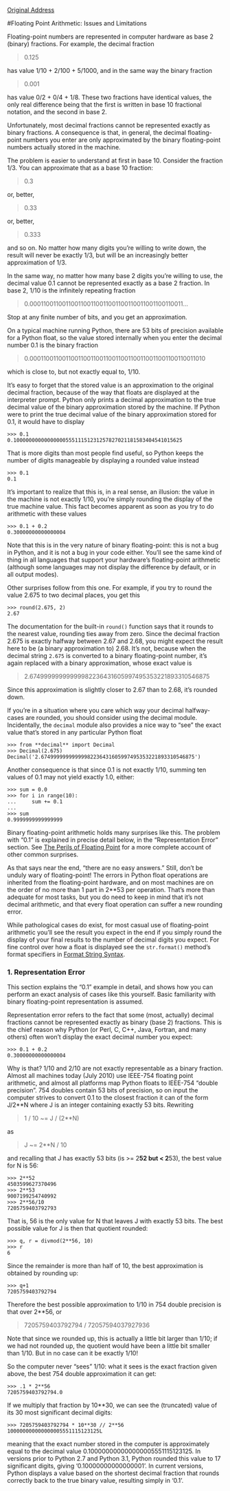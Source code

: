 [Original Address](https://docs.python.org/2/tutorial/floatingpoint.html#tut-fp-issues)

#Floating Point Arithmetic: Issues and Limitations

Floating-point numbers are represented in computer hardware as base 2 (binary) fractions. For example, the decimal fraction

> 0.125

has value 1/10 + 2/100 + 5/1000, and in the same way the binary fraction

> 0.001

has value 0/2 + 0/4 + 1/8. These two fractions have identical values, the only real difference being that the first is written in base 10 fractional notation, and the second in base 2.

Unfortunately, most decimal fractions cannot be represented exactly as binary fractions. A consequence is that, in general, the decimal floating-point numbers you enter are only approximated by the binary floating-point numbers actually stored in the machine.

The problem is easier to understand at first in base 10. Consider the fraction 1/3. You can approximate that as a base 10 fraction:

> 0.3

or, better,

> 0.33

or, better,

> 0.333

and so on. No matter how many digits you’re willing to write down, the result will never be exactly 1/3, but will be an increasingly better approximation of 1/3.

In the same way, no matter how many base 2 digits you’re willing to use, the decimal value 0.1 cannot be represented exactly as a base 2 fraction. In base 2, 1/10 is the infinitely repeating fraction

> 0.0001100110011001100110011001100110011001100110011...

Stop at any finite number of bits, and you get an approximation.

On a typical machine running Python, there are 53 bits of precision available for a Python float, so the value stored internally when you enter the decimal number 0.1 is the binary fraction

> 0.00011001100110011001100110011001100110011001100110011010

which is close to, but not exactly equal to, 1/10.

It’s easy to forget that the stored value is an approximation to the original decimal fraction, because of the way that floats are displayed at the interpreter prompt. Python only prints a decimal approximation to the true decimal value of the binary approximation stored by the machine. If Python were to print the true decimal value of the binary approximation stored for 0.1, it would have to display

```
>>> 0.1
0.1000000000000000055511151231257827021181583404541015625
```

That is more digits than most people find useful, so Python keeps the number of digits manageable by displaying a rounded value instead

```
>>> 0.1
0.1
```

It’s important to realize that this is, in a real sense, an illusion: the value in the machine is not exactly 1/10, you’re simply rounding the display of the true machine value. This fact becomes apparent as soon as you try to do arithmetic with these values

```
>>> 0.1 + 0.2
0.30000000000000004
```

Note that this is in the very nature of binary floating-point: this is not a bug in Python, and it is not a bug in your code either. You’ll see the same kind of thing in all languages that support your hardware’s floating-point arithmetic (although some languages may not display the difference by default, or in all output modes).

Other surprises follow from this one. For example, if you try to round the value 2.675 to two decimal places, you get this

```
>>> round(2.675, 2)
2.67
```

The documentation for the built-in `round()` function says that it rounds to the nearest value, rounding ties away from zero. Since the decimal fraction 2.675 is exactly halfway between 2.67 and 2.68, you might expect the result here to be (a binary approximation to) 2.68. It’s not, because when the decimal string `2.675` is converted to a binary floating-point number, it’s again replaced with a binary approximation, whose exact value is

> 2.67499999999999982236431605997495353221893310546875

Since this approximation is slightly closer to 2.67 than to 2.68, it’s rounded down.

If you’re in a situation where you care which way your decimal halfway-cases are rounded, you should consider using the decimal module. Incidentally, the `decimal` module also provides a nice way to “see” the exact value that’s stored in any particular Python float

```
>>> from **decimal** import Decimal
>>> Decimal(2.675)
Decimal('2.67499999999999982236431605997495353221893310546875')
```

Another consequence is that since 0.1 is not exactly 1/10, summing ten values of 0.1 may not yield exactly 1.0, either:

```
>>> sum = 0.0
>>> for i in range(10):
...     sum += 0.1
...
>>> sum
0.9999999999999999
```

Binary floating-point arithmetic holds many surprises like this. The problem with “0.1” is explained in precise detail below, in the “Representation Error” section. See [The Perils of Floating Point](http://www.lahey.com/float.htm) for a more complete account of other common surprises.

As that says near the end, “there are no easy answers.” Still, don’t be unduly wary of floating-point! The errors in Python float operations are inherited from the floating-point hardware, and on most machines are on the order of no more than 1 part in 2**53 per operation. That’s more than adequate for most tasks, but you do need to keep in mind that it’s not decimal arithmetic, and that every float operation can suffer a new rounding error.

While pathological cases do exist, for most casual use of floating-point arithmetic you’ll see the result you expect in the end if you simply round the display of your final results to the number of decimal digits you expect. For fine control over how a float is displayed see the `str.format()` method’s format specifiers in [Format String Syntax](https://docs.python.org/2/library/string.html#formatstrings).

### 1. Representation Error
This section explains the “0.1” example in detail, and shows how you can perform an exact analysis of cases like this yourself. Basic familiarity with binary floating-point representation is assumed.

Representation error refers to the fact that some (most, actually) decimal fractions cannot be represented exactly as binary (base 2) fractions. This is the chief reason why Python (or Perl, C, C++, Java, Fortran, and many others) often won’t display the exact decimal number you expect:

```
>>> 0.1 + 0.2
0.30000000000000004
```

Why is that? 1/10 and 2/10 are not exactly representable as a binary fraction. Almost all machines today (July 2010) use IEEE-754 floating point arithmetic, and almost all platforms map Python floats to IEEE-754 “double precision”. 754 doubles contain 53 bits of precision, so on input the computer strives to convert 0.1 to the closest fraction it can of the form J/2**N where J is an integer containing exactly 53 bits. Rewriting

> 1 / 10 ~= J / (2**N)

as

> J ~= 2**N / 10

and recalling that J has exactly 53 bits (is >= 2**52 but < 2**53), the best value for N is 56:

```
>>> 2**52
4503599627370496
>>> 2**53
9007199254740992
>>> 2**56/10
7205759403792793
```

That is, 56 is the only value for N that leaves J with exactly 53 bits. The best possible value for J is then that quotient rounded:

```
>>> q, r = divmod(2**56, 10)
>>> r
6
```

Since the remainder is more than half of 10, the best approximation is obtained by rounding up:

```
>>> q+1
7205759403792794
```

Therefore the best possible approximation to 1/10 in 754 double precision is that over 2**56, or

> 7205759403792794 / 72057594037927936

Note that since we rounded up, this is actually a little bit larger than 1/10; if we had not rounded up, the quotient would have been a little bit smaller than 1/10. But in no case can it be exactly 1/10!

So the computer never “sees” 1/10: what it sees is the exact fraction given above, the best 754 double approximation it can get:

```
>>> .1 * 2**56
7205759403792794.0
```

If we multiply that fraction by 10**30, we can see the (truncated) value of its 30 most significant decimal digits:

```
>>> 7205759403792794 * 10**30 // 2**56
100000000000000005551115123125L
```

meaning that the exact number stored in the computer is approximately equal to the decimal value 0.100000000000000005551115123125. In versions prior to Python 2.7 and Python 3.1, Python rounded this value to 17 significant digits, giving ‘0.10000000000000001’. In current versions, Python displays a value based on the shortest decimal fraction that rounds correctly back to the true binary value, resulting simply in ‘0.1’.